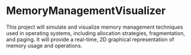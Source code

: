 # MemoryManagementVisualizer
This project will simulate and visualize memory management techniques used in operating systems, including allocation strategies, fragmentation, and paging. It will provide a real-time, 2D graphical representation of memory usage and operations.
